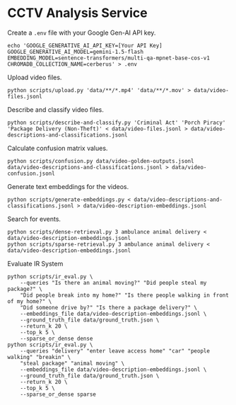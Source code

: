 # CCTV Analysis Service

Create a `.env` file with your Google Gen-AI API key.

```console
echo 'GOOGLE_GENERATIVE_AI_API_KEY=[Your API Key]
GOOGLE_GENERATIVE_AI_MODEL=gemini-1.5-flash
EMBEDDING_MODEL=sentence-transformers/multi-qa-mpnet-base-cos-v1
CHROMADB_COLLECTION_NAME=cerberus' > .env
```

Upload video files.

```console
python scripts/upload.py 'data/**/*.mp4' 'data/**/*.mov' > data/video-files.jsonl
```

Describe and classify video files.

```console
python scripts/describe-and-classify.py 'Criminal Act' 'Porch Piracy' 'Package Delivery (Non-Theft)' < data/video-files.jsonl > data/video-descriptions-and-classifications.jsonl
```

Calculate confusion matrix values.

```console
python scripts/confusion.py data/video-golden-outputs.jsonl data/video-descriptions-and-classifications.jsonl > data/video-confusion.jsonl
```

Generate text embeddings for the videos.

```console
python scripts/generate-embeddings.py < data/video-descriptions-and-classifications.jsonl > data/video-description-embeddings.jsonl
```

Search for events.

```console
python scripts/dense-retrieval.py 3 ambulance animal delivery < data/video-description-embeddings.jsonl
python scripts/sparse-retrieval.py 3 ambulance animal delivery < data/video-description-embeddings.jsonl
```

Evaluate IR System
```console
python scripts/ir_eval.py \
    --queries "Is there an animal moving?" "Did people steal my package?" \
    "Did people break into my home?" "Is there people walking in front of my home?" \
    "Did someone drive by?" "Is there a package delivery?" \
    --embeddings_file data/video-description-embeddings.jsonl \
    --ground_truth_file data/ground_truth.json \
    --return_k 20 \
    --top_k 5 \
    --sparse_or_dense dense
python scripts/ir_eval.py \
    --queries "delivery" "enter leave access home" "car" "people walking" "breakin" \
    "steal package" "animal moving" \
    --embeddings_file data/video-description-embeddings.jsonl \
    --ground_truth_file data/ground_truth.json \
    --return_k 20 \
    --top_k 5 \
    --sparse_or_dense sparse
```
